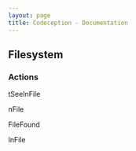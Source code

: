 ```yaml
---
layout: page
title: Codeception - Documentation
---
```


## Filesystem

### Actions


tSeeInFile



nFile



FileFound



InFile

